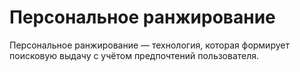 # Персональное ранжирование

Персональное ранжирование — технология, которая формирует поисковую выдачу с учётом предпочтений пользователя.
